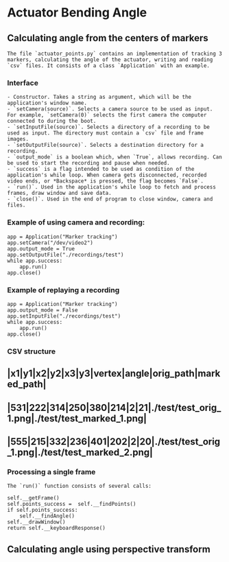 # Actuator Bending Angle

## Calculating angle from the centers of markers
	The file `actuator_points.py` contains an implementation of tracking 3 markers, calculating the angle of the actuator, writing and reading `csv` files. It consists of a class `Application` with an example.
	
### Interface
	- Constructor. Takes a string as argument, which will be the application's window name.
	- `setCamera(source)`. Selects a camera source to be used as input. For example, `setCamera(0)` selects the first camera the computer connected to during the boot.
	- `setInputFile(source)`. Selects a directory of a recording to be used as input. The directory must contain a `csv` file and frame images.
	- `setOutputFile(source)`. Selects a destination directory for a recording.
	- `output_mode` is a boolean which, when `True`, allows recording. Can be used to start the recording and pause when needed.
	- `success` is a flag intended to be used as condition of the application's while loop. When camera gets disconnected, recorded video ends, or *Backspace* is pressed, the flag becomes `False`.
	- `run()`. Used in the application's while loop to fetch and process frames, draw window and save data.
	- `close()`. Used in the end of program to close window, camera and files.

### Example of using camera and recording:
```
app = Application("Marker tracking")
app.setCamera("/dev/video2")
app.output_mode = True
app.setOutputFile("./recordings/test")
while app.success:
	app.run()
app.close()
```
	
### Example of replaying a recording
```
app = Application("Marker tracking")
app.output_mode = False
app.setInputFile("./recordings/test")
while app.success:
    app.run()
app.close()
```

### CSV structure
|x1|y1|x2|y2|x3|y3|vertex|angle|orig\_path|marked\_path|
-----------------------------------------------------
|531|222|314|250|380|214|2|21|./test/test\_orig\_1.png|./test/test\_marked\_1.png|
-----------------------------------------------------
|555|215|332|236|401|202|2|20|./test/test\_orig\_1.png|./test/test\_marked\_2.png|
-----------------------------------------------------
### Processing a single frame
	The `run()` function consists of several calls:
```
self.__getFrame()
self.points_success =  self.__findPoints()
if self.points_success:
	self.__findAngle()
self.__drawWindow()
return self.__keyboardResponse()
```


## Calculating angle using perspective transform
